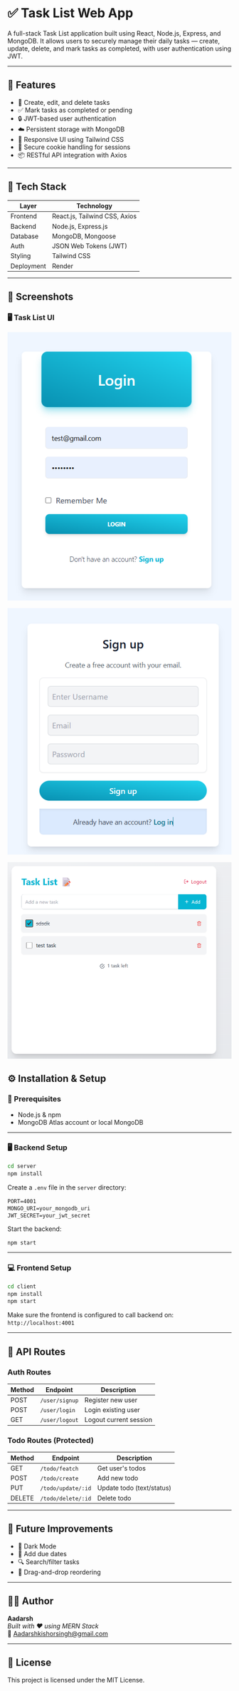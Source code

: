 # ✅ Task List Web App

A full-stack Task List application built using React, Node.js, Express, and MongoDB. It allows users to securely manage their daily tasks — create, update, delete, and mark tasks as completed, with user authentication using JWT.

---

## 🚀 Features

- 📝 Create, edit, and delete tasks
- ✅ Mark tasks as completed or pending
- 🔒 JWT-based user authentication
- ☁️ Persistent storage with MongoDB
- 🎨 Responsive UI using Tailwind CSS
- 🍪 Secure cookie handling for sessions
- 📦 RESTful API integration with Axios

---

## 🧰 Tech Stack

| Layer      | Technology                    |
| ---------- | ----------------------------- |
| Frontend   | React.js, Tailwind CSS, Axios |
| Backend    | Node.js, Express.js           |
| Database   | MongoDB, Mongoose             |
| Auth       | JSON Web Tokens (JWT)         |
| Styling    | Tailwind CSS                  |
| Deployment | Render                        |

---

## 📸 Screenshots

### 🖥️ Task List UI

![Task Screenshot](./FORNTEND/src/assets/todo1.png)

![Task Screenshot](./FORNTEND/src/assets/todo2.png)

![Task Screenshot](./FORNTEND/src/assets/todo3.png)

## ⚙️ Installation & Setup

### 🔑 Prerequisites

- Node.js & npm
- MongoDB Atlas account or local MongoDB

---

### 🖥️ Backend Setup

```bash
cd server
npm install
```

Create a `.env` file in the `server` directory:

```
PORT=4001
MONGO_URI=your_mongodb_uri
JWT_SECRET=your_jwt_secret
```

Start the backend:

```bash
npm start
```

---

### 💻 Frontend Setup

```bash
cd client
npm install
npm start
```

Make sure the frontend is configured to call backend on:  
`http://localhost:4001`

---

## 🔐 API Routes

### Auth Routes

| Method | Endpoint       | Description            |
| ------ | -------------- | ---------------------- |
| POST   | `/user/signup` | Register new user      |
| POST   | `/user/login`  | Login existing user    |
| GET    | `/user/logout` | Logout current session |

### Todo Routes (Protected)

| Method | Endpoint           | Description               |
| ------ | ------------------ | ------------------------- |
| GET    | `/todo/featch`     | Get user's todos          |
| POST   | `/todo/create`     | Add new todo              |
| PUT    | `/todo/update/:id` | Update todo (text/status) |
| DELETE | `/todo/delete/:id` | Delete todo               |

---

## 📌 Future Improvements

- 🌙 Dark Mode
- 📅 Add due dates
- 🔍 Search/filter tasks
- 🚚 Drag-and-drop reordering

---

## 🧑‍💻 Author

**Aadarsh**  
_Built with ❤️ using MERN Stack_  
📧 Aadarshkishorsingh@gmail.com

---

## 📄 License

This project is licensed under the MIT License.
